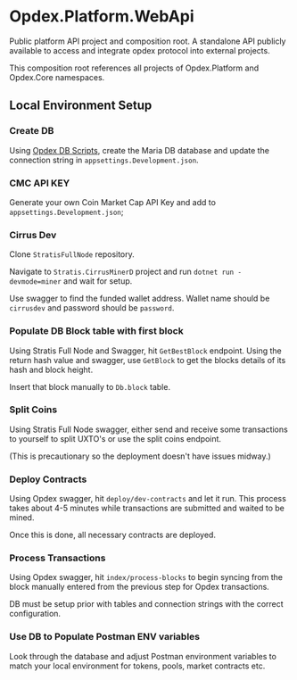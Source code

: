 # Opdex.Platform.WebApi

Public platform API project and composition root. A standalone API publicly available to access and integrate opdex protocol into external projects.

This composition root references all projects of Opdex.Platform and Opdex.Core namespaces.

## Local Environment Setup

### Create DB

Using [Opdex DB Scripts](), create the Maria DB database and update the connection string in `appsettings.Development.json`.

### CMC API KEY

Generate your own Coin Market Cap API Key and add to `appsettings.Development.json`;

### Cirrus Dev

Clone `StratisFullNode` repository.

Navigate to `Stratis.CirrusMinerD` project and run `dotnet run -devmode=miner` and wait for setup.

Use swagger to find the funded wallet address. Wallet name should be `cirrusdev` and password should be `password`.


### Populate DB Block table with first block

Using Stratis Full Node and Swagger, hit `GetBestBlock` endpoint. Using the return hash value and swagger, use `GetBlock` to get the blocks details of its hash and block height.

Insert that block manually to `Db.block` table.


### Split Coins

Using Stratis Full Node swagger, either send and receive some transactions to yourself to split UXTO's or use the split coins endpoint. 

(This is precautionary so the deployment doesn't have issues midway.)


### Deploy Contracts

Using Opdex swagger, hit `deploy/dev-contracts` and let it run. This process takes about 4-5 minutes while transactions are submitted and waited to be mined.

Once this is done, all necessary contracts are deployed. 


### Process Transactions

Using Opdex swagger, hit `index/process-blocks` to begin syncing from the block manually entered from the previous step for Opdex transactions.

DB must be setup prior with tables and connection strings with the correct configuration.


### Use DB to Populate Postman ENV variables

Look through the database and adjust Postman environment variables to match your local environment for tokens, pools, market contracts etc. 